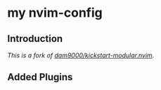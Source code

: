 # my nvim-config

## Introduction

*This is a fork of [dam9000/kickstart-modular.nvim](https://github.com/dam9000/kickstart-modular.nvim).*

## Added Plugins
